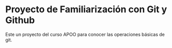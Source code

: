 # Proyecto de Familiarización con Git y Github

Este un proyecto del curso APOO para conocer las operaciones básicas de git.